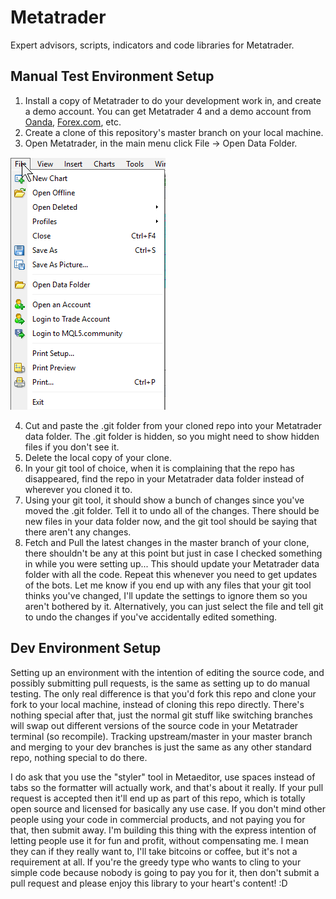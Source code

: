 # Metatrader
Expert advisors, scripts, indicators and code libraries for Metatrader.

## Manual Test Environment Setup

1) Install a copy of Metatrader to do your development work in, and create a demo account. You can get Metatrader 4 and a demo account from [Oanda](https://www.oanda.com/forex-trading/platform/metatrader-platform), [Forex.com](https://www.forex.com/en-us/trading-platforms/metatrader/download-metatrader/), etc.
2) Create a clone of this repository's master branch on your local machine.
3) Open Metatrader, in the main menu click File -> Open Data Folder.

![Open Data Folder menu item image](README%20images/Open%20Data%20Folder.png)

4) Cut and paste the .git folder from your cloned repo into your Metatrader data folder. The .git folder is hidden, so you might need to show hidden files if you don't see it.
5) Delete the local copy of your clone.
6) In your git tool of choice, when it is complaining that the repo has disappeared, find the repo in your Metatrader data folder instead of wherever you cloned it to.
7) Using your git tool, it should show a bunch of changes since you've moved the .git folder. Tell it to undo all of the changes. There should be new files in your data folder now, and the git tool should be saying that there aren't any changes.
8) Fetch and Pull the latest changes in the master branch of your clone, there shouldn't be any at this point but just in case I checked something in while you were setting up... This should update your Metatrader data folder with all the code. Repeat this whenever you need to get updates of the bots. Let me know if you end up with any files that your git tool thinks you've changed, I'll update the settings to ignore them so you aren't bothered by it. Alternatively, you can just select the file and tell git to undo the changes if you've accidentally edited something.

## Dev Environment Setup

Setting up an environment with the intention of editing the source code, and possibly submitting pull requests, is the same as setting up to do manual testing. The only real difference is that you'd fork this repo and clone your fork to your local machine, instead of cloning this repo directly. There's nothing special after that, just the normal git stuff like switching branches will swap out different versions of the source code in your Metatrader terminal (so recompile). Tracking upstream/master in your master branch and merging to your dev branches is just the same as any other standard repo, nothing special to do there.

I do ask that you use the "styler" tool in Metaeditor, use spaces instead of tabs so the formatter will actually work, and that's about it really. If your pull request is accepted then it'll end up as part of this repo, which is totally open source and licensed for basically any use case. If you don't mind other people using your code in commercial products, and not paying you for that, then submit away. I'm building this thing with the express intention of letting people use it for fun and profit, without compensating me. I mean they can if they really want to, I'll take bitcoins or coffee, but it's not a requirement at all. If you're the greedy type who wants to cling to your simple code because nobody is going to pay you for it, then don't submit a pull request and please enjoy this library to your heart's content! :D
